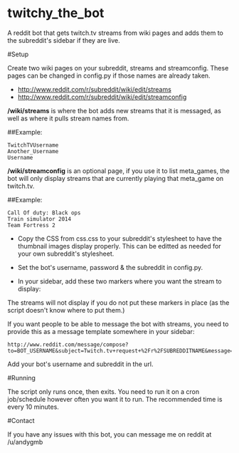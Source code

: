 twitchy_the_bot
===============

A reddit bot that gets twitch.tv streams from wiki pages and adds them to the subreddit's sidebar if they are live. 

#Setup

Create two wiki pages on your subreddit, streams and streamconfig. These pages can be changed in config.py if those names are already taken. 

* http://www.reddit.com/r/subreddit/wiki/edit/streams
* http://www.reddit.com/r/subreddit/wiki/edit/streamconfig

**/wiki/streams** is where the bot adds new streams that it is messaged, as well as where it pulls stream names from. 

##Example:

    TwitchTVUsername
    Another_Username
    Username

**/wiki/streamconfig** is an optional page, if you use it to list meta_games, the bot will only display streams that are currently playing that meta_game on twitch.tv.

##Example:

    Call Of duty: Black ops
    Train simulator 2014
    Team Fortress 2

* Copy the CSS from css.css to your subreddit's stylesheet to have the thumbnail images display properly. This can be editted as needed for your own subreddit's stylesheet. 

* Set the bot's username, password & the subreddit in config.py. 

* In your sidebar, add these two markers where you want the stream to display:

    [](#TwitchStartMarker)
    
    [](#TwitchEndMarker)

The streams will not display if you do not put these markers in place (as the script doesn't know where to put them.)

If you want people to be able to message the bot with streams, you need to provide this as a message template somewhere in your sidebar:

    http://www.reddit.com/message/compose?to=BOT_USERNAME&subject=Twitch.tv+request+%2Fr%2FSUBREDDITNAME&message=http%3A%2F%2Fwww.twitch.tv%2FUSERNAMEHERE

Add your bot's username and subreddit in the url. 

#Running 

The script only runs once, then exits. You need to run it on a cron job/schedule however often you want it to run. The recommended time is every 10 minutes. 

#Contact 

If you have any issues with this bot, you can message me on reddit at /u/andygmb